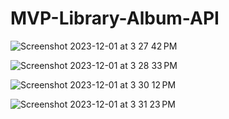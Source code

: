 # MVP-Library-Album-API

![Screenshot 2023-12-01 at 3 27 42 PM](https://github.com/nafeesahbari/MVP-Library-Album-API/assets/70549270/4d973d37-2b9e-4ef6-80a1-ac6f2a516f89)

![Screenshot 2023-12-01 at 3 28 33 PM](https://github.com/nafeesahbari/MVP-Library-Album-API/assets/70549270/0f9b8957-27fd-4f81-b290-ebefa6a252bf)

![Screenshot 2023-12-01 at 3 30 12 PM](https://github.com/nafeesahbari/MVP-Library-Album-API/assets/70549270/8be0d28a-b110-4a54-be38-b21d2dd1b35d)

![Screenshot 2023-12-01 at 3 31 23 PM](https://github.com/nafeesahbari/MVP-Library-Album-API/assets/70549270/58727951-0135-4908-a893-520aa2a4a5a7)
